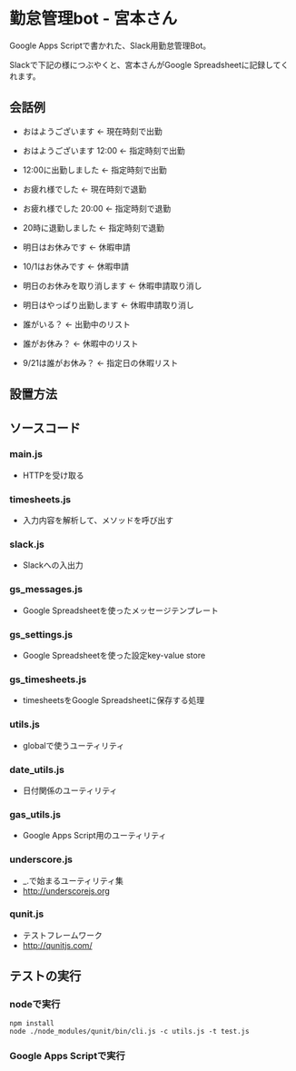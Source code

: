 # 勤怠管理bot - 宮本さん

Google Apps Scriptで書かれた、Slack用勤怠管理Bot。

Slackで下記の様につぶやくと、宮本さんがGoogle Spreadsheetに記録してくれます。

## 会話例
- おはようございます ← 現在時刻で出勤
- おはようございます 12:00 ← 指定時刻で出勤
- 12:00に出勤しました ← 指定時刻で出勤
- お疲れ様でした ← 現在時刻で退勤
- お疲れ様でした 20:00 ← 指定時刻で退勤
- 20時に退勤しました ← 指定時刻で退勤
- 明日はお休みです ← 休暇申請
- 10/1はお休みです ← 休暇申請
- 明日のお休みを取り消します ← 休暇申請取り消し
- 明日はやっぱり出勤します ← 休暇申請取り消し

- 誰がいる？ ← 出勤中のリスト
- 誰がお休み？ ← 休暇中のリスト
- 9/21は誰がお休み？ ← 指定日の休暇リスト


## 設置方法


## ソースコード

### main.js

- HTTPを受け取る


### timesheets.js

- 入力内容を解析して、メソッドを呼び出す


### slack.js

- Slackへの入出力


### gs_messages.js

- Google Spreadsheetを使ったメッセージテンプレート


### gs_settings.js

- Google Spreadsheetを使った設定key-value store


### gs_timesheets.js

- timesheetsをGoogle Spreadsheetに保存する処理


### utils.js

- globalで使うユーティリティ


### date_utils.js

- 日付関係のユーティリティ


### gas_utils.js

- Google Apps Script用のユーティリティ


### underscore.js

- _.で始まるユーティリティ集
- http://underscorejs.org

### qunit.js

- テストフレームワーク
- http://qunitjs.com/


## テストの実行

### nodeで実行

```
npm install
node ./node_modules/qunit/bin/cli.js -c utils.js -t test.js
```


### Google Apps Scriptで実行
